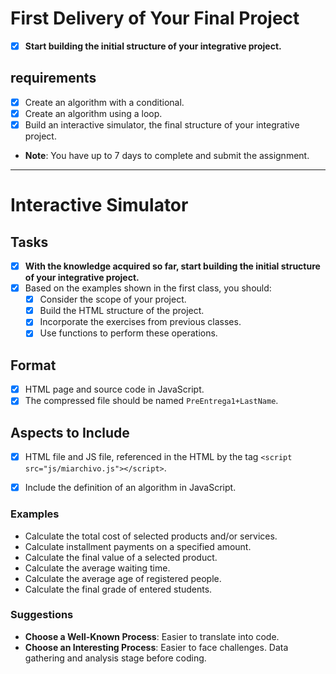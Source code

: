 # First Delivery of Your Final Project

- [x] **Start building the initial structure of your integrative project.**

## requirements

- [x] Create an algorithm with a conditional.
- [x] Create an algorithm using a loop.
- [x] Build an interactive simulator, the final structure of your integrative project.
- **Note**: You have up to 7 days to complete and submit the assignment.

---

# Interactive Simulator

## Tasks

- [x] **With the knowledge acquired so far, start building the initial structure of your integrative project.**
- [x] Based on the examples shown in the first class, you should:
  - [x] Consider the scope of your project.
  - [x] Build the HTML structure of the project.
  - [x] Incorporate the exercises from previous classes.
  - [x] Use functions to perform these operations.

## Format

- [x] HTML page and source code in JavaScript.
- [x] The compressed file should be named `PreEntrega1+LastName`.

## Aspects to Include

- [x] HTML file and JS file, referenced in the HTML by the tag `<script src="js/miarchivo.js"></script>`.
- [x] Include the definition of an algorithm in JavaScript.


### Examples

* Calculate the total cost of selected products and/or services.
* Calculate installment payments on a specified amount.
* Calculate the final value of a selected product.
* Calculate the average waiting time.
* Calculate the average age of registered people.
* Calculate the final grade of entered students.

### Suggestions

* **Choose a Well-Known Process**: Easier to translate into code.
* **Choose an Interesting Process**: Easier to face challenges. Data gathering and analysis stage before coding.
